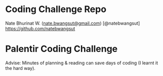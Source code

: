 # Coding Challenge Repo

Nate Bhurinat W. (nate.bwangsut@gmail.com)
[@natebwangsut] https://github.com/natebwangsut

# Palentir Coding Challenge

Advise: Minutes of planning & reading can save days of coding (I learnt it the hard way).
